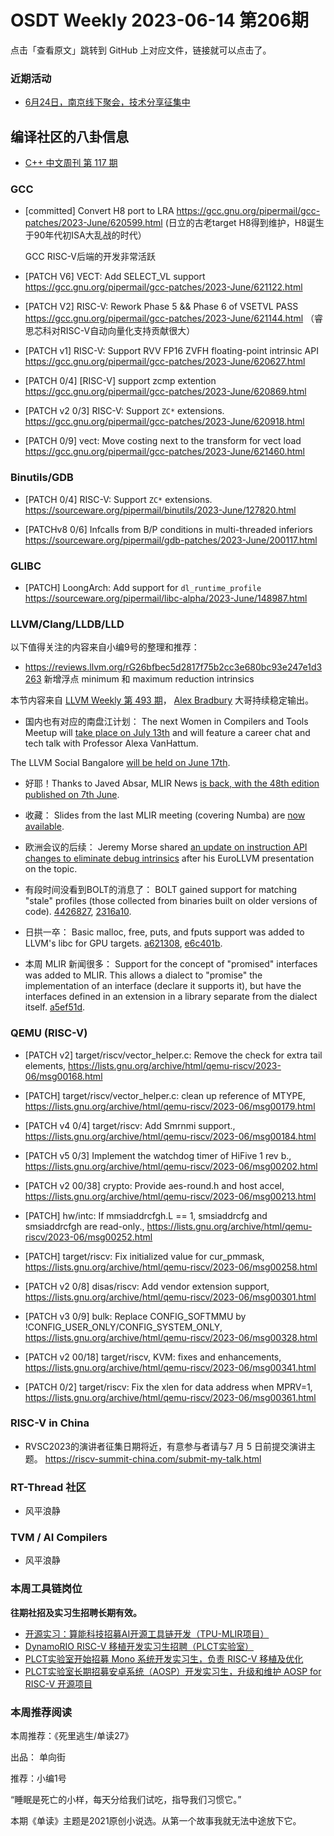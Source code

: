 # OSDT Weekly 2023-06-14 第206期

点击「查看原文」跳转到 GitHub 上对应文件，链接就可以点击了。

### 近期活动

- [6月24日，南京线下聚会，技术分享征集中](https://mp.weixin.qq.com/s/VrZD9CkvsaERGeUxxvW7ew)

## 编译社区的八卦信息

- [C++ 中文周刊 第 117 期](https://mp.weixin.qq.com/s/DsuRN_DpBI06mxzLpYYSsw)

### GCC

- [committed] Convert H8 port to LRA
  https://gcc.gnu.org/pipermail/gcc-patches/2023-June/620599.html
  (日立的古老target H8得到维护，H8诞生于90年代初ISA大乱战的时代）

  GCC RISC-V后端的开发非常活跃
- [PATCH V6] VECT: Add SELECT_VL support
  https://gcc.gnu.org/pipermail/gcc-patches/2023-June/621122.html

* [PATCH V2] RISC-V: Rework Phase 5 && Phase 6 of VSETVL PASS
  https://gcc.gnu.org/pipermail/gcc-patches/2023-June/621144.html
  （睿思芯科对RISC-V自动向量化支持贡献很大）

- [PATCH v1] RISC-V: Support RVV FP16 ZVFH floating-point intrinsic API
  https://gcc.gnu.org/pipermail/gcc-patches/2023-June/620627.html

- [PATCH 0/4] [RISC-V] support zcmp extention
  https://gcc.gnu.org/pipermail/gcc-patches/2023-June/620869.html

- [PATCH v2 0/3] RISC-V: Support `ZC*` extensions.
  https://gcc.gnu.org/pipermail/gcc-patches/2023-June/620918.html

- [PATCH 0/9] vect: Move costing next to the transform for vect load
  https://gcc.gnu.org/pipermail/gcc-patches/2023-June/621460.html

### Binutils/GDB

- [PATCH 0/4] RISC-V: Support `ZC*` extensions.
  https://sourceware.org/pipermail/binutils/2023-June/127820.html

- [PATCHv8 0/6] Infcalls from B/P conditions in multi-threaded inferiors
  https://sourceware.org/pipermail/gdb-patches/2023-June/200117.html

### GLIBC

- [PATCH] LoongArch: Add support for `dl_runtime_profile`
  https://sourceware.org/pipermail/libc-alpha/2023-June/148987.html

### LLVM/Clang/LLDB/LLD


以下值得关注的内容来自小编9号的整理和推荐：

- https://reviews.llvm.org/rG26bfbec5d2817f75b2cc3e680bc93e247e1d3263
  新增浮点 minimum 和 maximum reduction intrinsics

本节内容来自 [LLVM Weekly 第 493 期](http://llvmweekly.org/issue/493)，
[Alex Bradbury](https://www.linkedin.com/in/alex-bradbury/) 大哥持续稳定输出。

* 国内也有对应的南盘江计划： The next Women in Compilers and Tools Meetup will [take place on July 13th](https://discourse.llvm.org/t/women-in-compilers-tools-meetup-july-13/71130) and will feature a career chat and tech talk with Professor Alexa VanHattum.

The LLVM Social Bangalore [will be held on June 17th](https://discourse.llvm.org/t/llvm-social-bangalore-meetup-june-17-saturday/71270).

* 好耶！Thanks to Javed Absar, MLIR News [is back, with the 48th edition published on 7th June](https://discourse.llvm.org/t/mlir-news-48th-edition-7th-june-2023/71015).

* 收藏： Slides from the last MLIR meeting (covering Numba) are [now available](https://discourse.llvm.org/t/open-mlir-meeting-6-8-2023-update-on-numba-mlir/71132/2).

* 欧洲会议的后续： Jeremy Morse shared [an update on instruction API changes to eliminate debug intrinsics](https://discourse.llvm.org/t/rfc-instruction-api-changes-needed-to-eliminate-debug-intrinsics-from-ir/68939/5) after his EuroLLVM presentation on the topic.

* 有段时间没看到BOLT的消息了： BOLT gained support for matching "stale" profiles (those collected from binaries built on older versions of code).
  [4426827](https://reviews.llvm.org/rG44268271f61e),
  [2316a10](https://reviews.llvm.org/rG2316a10fe59a).

* 日拱一卒： Basic malloc, free, puts, and fputs support was added to LLVM's libc for GPU targets. [a621308](https://reviews.llvm.org/rGa6213088812f), [e6c401b](https://reviews.llvm.org/rGe6c401b5e846).

* 本周 MLIR 新闻很多： Support for the concept of "promised" interfaces was added to MLIR. This allows a dialect to "promise" the implementation of an interface (declare it supports it), but have the interfaces defined in an extension in a library separate from the dialect itself.  [a5ef51d](https://reviews.llvm.org/rGa5ef51d786f2).

### QEMU (RISC-V)


- [PATCH v2] target/riscv/vector_helper.c: Remove the check for extra tail elements,
  https://lists.gnu.org/archive/html/qemu-riscv/2023-06/msg00168.html

- [PATCH] target/riscv/vector_helper.c: clean up reference of MTYPE,
  https://lists.gnu.org/archive/html/qemu-riscv/2023-06/msg00179.html

- [PATCH v4 0/4] target/riscv: Add Smrnmi support.,
  https://lists.gnu.org/archive/html/qemu-riscv/2023-06/msg00184.html

- [PATCH v5 0/3] Implement the watchdog timer of HiFive 1 rev b.,
  https://lists.gnu.org/archive/html/qemu-riscv/2023-06/msg00202.html

- [PATCH v2 00/38] crypto: Provide aes-round.h and host accel,
  https://lists.gnu.org/archive/html/qemu-riscv/2023-06/msg00213.html

- [PATCH] hw/intc: If mmsiaddrcfgh.L == 1, smsiaddrcfg and smsiaddrcfgh are read-only.,
  https://lists.gnu.org/archive/html/qemu-riscv/2023-06/msg00252.html

- [PATCH] target/riscv: Fix initialized value for cur_pmmask,
  https://lists.gnu.org/archive/html/qemu-riscv/2023-06/msg00258.html

- [PATCH v2 0/8] disas/riscv: Add vendor extension support,
  https://lists.gnu.org/archive/html/qemu-riscv/2023-06/msg00301.html

- [PATCH v3 0/9] bulk: Replace CONFIG_SOFTMMU by !CONFIG_USER_ONLY/CONFIG_SYSTEM_ONLY,
  https://lists.gnu.org/archive/html/qemu-riscv/2023-06/msg00328.html

- [PATCH v2 00/18] target/riscv, KVM: fixes and enhancements,
  https://lists.gnu.org/archive/html/qemu-riscv/2023-06/msg00341.html

- [PATCH 0/2] target/riscv: Fix the xlen for data address when MPRV=1,
  https://lists.gnu.org/archive/html/qemu-riscv/2023-06/msg00361.html

### RISC-V in China

- RVSC2023的演讲者征集日期将近，有意参与者请与7 月 5 日前提交演讲主题。
  https://riscv-summit-china.com/submit-my-talk.html

### RT-Thread 社区

- 风平浪静

### TVM / AI Compilers

- 风平浪静

### 本周工具链岗位

**往期社招及实习生招聘长期有效。**

- [开源实习：算能科技招募AI开源工具链开发（TPU-MLIR项目）](https://mp.weixin.qq.com/s/IBJh0ip4k11PzIMZecsWSw)
- [DynamoRIO RISC-V 移植开发实习生招聘（PLCT实验室）](https://mp.weixin.qq.com/s/J_5TjT6DOqeOXJXQI5VQxw)
- [PLCT实验室开始招募 Mono 系统开发实习生，负责 RISC-V 移植及优化](https://mp.weixin.qq.com/s/whEW7Hay1jIP1tBzIPay1A)
- [PLCT实验室长期招募安卓系统（AOSP）开发实习生，升级和维护 AOSP for RISC-V 开源项目](https://mp.weixin.qq.com/s/dJP2cEB1nex2inR5c-cJog)


### 本周推荐阅读

本周推荐：《死里逃生/单读27》

出品： 单向街

推荐：小编1号

“睡眠是死亡的小样，每天分给我们试吃，指导我们习惯它。”

本期《单读》主题是2021原创小说选。从第一个故事我就无法中途放下它。
